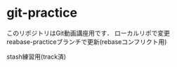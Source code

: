 ﻿# git-practice
このリポジトリはGit動画講座用です．
ローカルリポで変更  
reabase-practiceブランチで更新(rebaseコンフリクト用)

stash練習用(track済)

